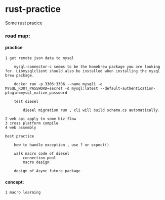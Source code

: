 # rust-practice
Some rust pracice


### road map:
#### practice
    1 get remote json data to mysql
        
        mysql-connector-c seems to be the homebrew package you are looking for. Libmysqlclient should also be installed when installing the mysql brew package.
        
        docker run -p 3306:3306 --name mysql1 -e MYSQL_ROOT_PASSWORD=secret -d mysql:latest --default-authentication-plugin=mysql_native_password
        
        test diesel
            
            diesel migration run , cli will build schema.cs automatically.
        
    2 web api apply to some biz flow
    3 cross platform compile
    4 web assembly
    
    best practice
    
        how to handle exception , use ? or expect()
        
        walk macro code of diesel
            connection pool
            macro design
        
        design of Async future package

#### concept:
    1 macro learning

